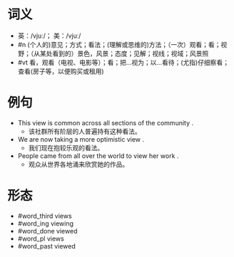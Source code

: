# 词义
- 英：/vjuː/； 美：/vjuː/
- #n (个人的)意见；方式；看法；(理解或思维的)方法；（一次）观看；看；视野；（从某处看到的）景色，风景；态度；见解；视线；视域；风景照
- #vt 看，观看（电视、电影等）；看；把…视为；以…看待；(尤指)仔细察看；查看(房子等，以便购买或租用)
# 例句
- This view is common across all sections of the community .
	- 该社群所有阶层的人普遍持有这种看法。
- We are now taking a more optimistic view .
	- 我们现在抱较乐观的看法。
- People came from all over the world to view her work .
	- 观众从世界各地涌来欣赏她的作品。
# 形态
- #word_third views
- #word_ing viewing
- #word_done viewed
- #word_pl views
- #word_past viewed
